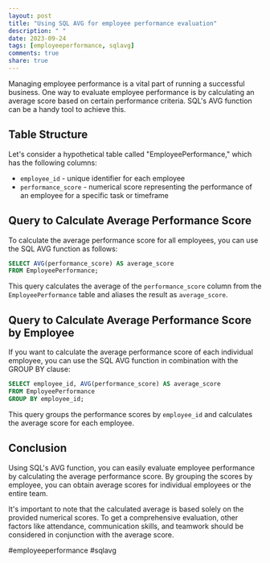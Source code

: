 ```yaml
---
layout: post
title: "Using SQL AVG for employee performance evaluation"
description: " "
date: 2023-09-24
tags: [employeeperformance, sqlavg]
comments: true
share: true
---
```


Managing employee performance is a vital part of running a successful business. One way to evaluate employee performance is by calculating an average score based on certain performance criteria. SQL's AVG function can be a handy tool to achieve this.

## Table Structure
Let's consider a hypothetical table called "EmployeePerformance," which has the following columns:

- `employee_id` - unique identifier for each employee
- `performance_score` - numerical score representing the performance of an employee for a specific task or timeframe

## Query to Calculate Average Performance Score
To calculate the average performance score for all employees, you can use the SQL AVG function as follows:

```sql
SELECT AVG(performance_score) AS average_score
FROM EmployeePerformance;
```

This query calculates the average of the `performance_score` column from the `EmployeePerformance` table and aliases the result as `average_score`.

## Query to Calculate Average Performance Score by Employee
If you want to calculate the average performance score of each individual employee, you can use the SQL AVG function in combination with the GROUP BY clause:

```sql
SELECT employee_id, AVG(performance_score) AS average_score
FROM EmployeePerformance
GROUP BY employee_id;
```

This query groups the performance scores by `employee_id` and calculates the average score for each employee.

## Conclusion
Using SQL's AVG function, you can easily evaluate employee performance by calculating the average performance score. By grouping the scores by employee, you can obtain average scores for individual employees or the entire team.

It's important to note that the calculated average is based solely on the provided numerical scores. To get a comprehensive evaluation, other factors like attendance, communication skills, and teamwork should be considered in conjunction with the average score.

#employeeperformance #sqlavg
